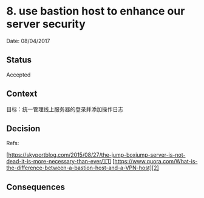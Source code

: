 # 8. use bastion host to enhance our server security

Date: 08/04/2017

## Status

Accepted

## Context

目标：统一管理线上服务器的登录并添加操作日志

## Decision

Refs:

[https://skyportblog.com/2015/08/27/the-jump-boxjump-server-is-not-dead-it-is-more-necessary-than-ever/][1]
[https://www.quora.com/What-is-the-difference-between-a-bastion-host-and-a-VPN-host][2]

## Consequences


[1]:	https://skyportblog.com/2015/08/27/the-jump-boxjump-server-is-not-dead-it-is-more-necessary-than-ever/
[2]:	https://www.quora.com/What-is-the-difference-between-a-bastion-host-and-a-VPN-host